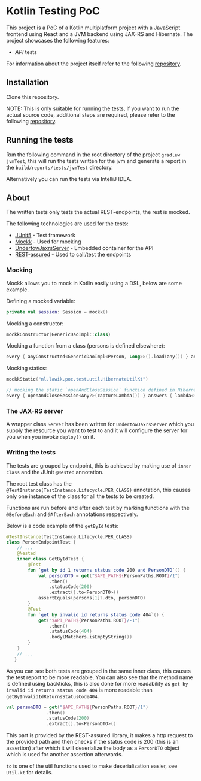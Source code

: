 # Kotlin Testing PoC
This project is a PoC of a Kotlin multiplatform project with a JavaScript frontend using React and a JVM backend using JAX-RS and Hibernate.
The project showcases the following features:
* *API* tests

For information about the project itself refer to the following [repository](https://github.com/lawik123/kotlin-poc-multiplatform).

## Installation
Clone this repository.

NOTE: This is only suitable for running the tests, if you want to run the actual source code, additional steps are required, please refer to the following [repository](https://github.com/lawik123/kotlin-poc-multiplatform).

## Running the tests
Run the following command in the root directory of the project `gradlew jvmTest`, this will run the tests written for the jvm and generate a report in the `build/reports/tests/jvmTest` directory.

Alternatively you can run the tests via IntelliJ IDEA.

## About
The written tests only tests the actual REST-endpoints, the rest is mocked.

The following technologies are used for the tests:
* [JUnit5](https://junit.org/junit5/) - Test framework
* [Mockk](https://mockk.io/) - Used for mocking
* [UndertowJaxrsServer](https://docs.jboss.org/resteasy/docs/3.0.8.Final/userguide/html/RESTEasy_Embedded_Container.html#d4e1391) - Embedded container for the API
* [REST-assured](http://rest-assured.io/) - Used to call/test the endpoints

### Mocking
Mockk allows you to mock in Kotlin easily using a DSL, below are some example.

Defining a mocked variable:
```kotlin
private val session: Session = mockk()
```

Mocking a constructor:
```kotlin
mockkConstructor(GenericDaoImpl::class)
```

Mocking a function from a class (persons is defined elsewhere):
```kotlin
every { anyConstructed<GenericDaoImpl<Person, Long>>().load(any()) } answers { persons[firstArg()] } // any() and firstArg to retrieve the first argument
```

Mocking statics:
```kotlin
mockkStatic("nl.lawik.poc.test.util.HibernateUtilKt")

// mocking the static `openAndCloseSession` function defined in HibernateUtil.kt
every { openAndCloseSession<Any?>(captureLambda()) } answers { lambda<(Session) -> Any?>().invoke(session) }
```

### The JAX-RS server
A wrapper class `Server` has been written for `UndertowJaxrsServer` which you supply the resource you want to test to and 
it will configure the server for you when you invoke `deploy()` on it. 

### Writing the tests
The tests are grouped by endpoint, this is achieved by making use of `inner class` and the JUnit `@Nested` annotation.

The root test class has the `@TestInstance(TestInstance.Lifecycle.PER_CLASS)` annotation, this causes only one instance of the class for all the tests to be created.

Functions are run before and after each test by marking functions with the `@BeforeEach` and `@AfterEach` annotations respectively.

Below is a code example of the `getById` tests:
```kotlin
@TestInstance(TestInstance.Lifecycle.PER_CLASS)
class PersonEndpointTest {
    // ...
    @Nested
    inner class GetByIdTest {
        @Test
        fun `get by id 1 returns status code 200 and PersonDTO`() {
            val personDTO = get("$API_PATH${PersonPaths.ROOT}/1")
                .then()
                .statusCode(200)
                .extract().to<PersonDTO>()
            assertEquals(persons[1]?.dto, personDTO)
        }
        @Test
        fun `get by invalid id returns status code 404`() {
            get("$API_PATH${PersonPaths.ROOT}/-1")
                .then()
                .statusCode(404)
                .body(Matchers.isEmptyString())
        }
    }
    // ...
   }
```

As you can see both tests are grouped in the same inner class, this causes the test report to be more readable.
You can also see that the method name is defined using backticks, this is also done for more readability 
as `get by invalid id returns status code 404` is more readable than `getByInvalidIdReturnsStatusCode404`.

```kotlin
val personDTO = get("$API_PATH${PersonPaths.ROOT}/1")
               .then()
               .statusCode(200)
               .extract().to<PersonDTO>()
```
This part is provided by the REST-assured library, it makes a http request to the provided path and then checks 
if the status code is 200 (this is an assertion) after which it will deserialize the body as a `PersonDTO` object
which is used for another assertion afterwards.

`to` is one of the util functions used to make deserialization easier, see `Util.kt` for details.

